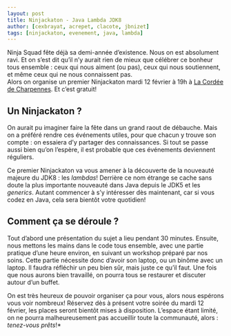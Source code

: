 ```yaml
---
layout: post
title: Ninjackaton - Java Lambda JDK8
author: [cexbrayat, acrepet, clacote, jbnizet]
tags: [ninjackaton, evenement, java, lambda]
---
```


Ninja Squad fête déjà sa demi-année d’existence. Nous on est absolument ravi. Et on s’est dit qu’il n’y aurait rien de mieux que célébrer ce bonheur tous ensemble : ceux qui nous aiment (ou pas), ceux qui nous soutiennent, et même ceux qui ne nous connaissent pas.  
Alors on organise un premier Ninjackaton mardi 12 février à 19h à [La Cordée de Charpennes](https://plus.google.com/107576172998205518534/about). Et c’est gratuit!

## Un Ninjackaton&nbsp;?
On aurait pu imaginer faire la fête dans un grand raout de débauche. Mais on a préféré rendre ces événements utiles, pour que chacun y trouve son compte : on essaiera d’y partager des connaissances.  Si tout se passe aussi bien qu’on l’espère, il est probable que ces événements deviennent réguliers.

Ce premier Ninjackaton va vous amener à la découverte de la nouveauté majeure du JDK8 : les _lambdas_! Derrière ce nom étrange se cache sans doute la plus importante nouveauté dans Java depuis le JDK5 et les _generics_. Autant commencer à s’y intéresser dès maintenant, car si vous codez en Java, cela sera bientôt votre quotidien!

## Comment ça se déroule&nbsp;?
Tout d’abord une présentation du sujet a lieu pendant 30 minutes. Ensuite, nous mettons les mains dans le code tous ensemble, avec une partie pratique d’une heure environ, en suivant un workshop préparé par nos soins. Cette partie nécessite donc d’avoir son laptop, ou un binôme avec un laptop. Il faudra réfléchir un peu bien sûr, mais juste ce qu’il faut. Une fois que nous aurons bien travaillé, on pourra tous se restaurer et discuter autour d’un buffet.

On est très heureux de pouvoir organiser ça pour vous, alors nous espérons vous voir nombreux!
Réservez dès à présent votre soirée du mardi 12 février, les places seront bientôt mises à disposition. L’espace étant limité, on ne pourra malheureusement pas accueillir toute la communauté, alors : *tenez-vous prêts*!*
